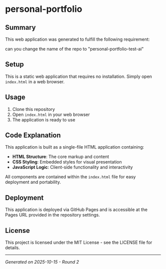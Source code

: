 # personal-portfolio

## Summary
This web application was generated to fulfill the following requirement:

can you change the name of the repo to "personal-portfolio-test-ai"

## Setup
This is a static web application that requires no installation. Simply open `index.html` in a web browser.

## Usage
1. Clone this repository
2. Open `index.html` in your web browser
3. The application is ready to use

## Code Explanation
This application is built as a single-file HTML application containing:
- **HTML Structure**: The core markup and content
- **CSS Styling**: Embedded styles for visual presentation
- **JavaScript Logic**: Client-side functionality and interactivity

All components are contained within the `index.html` file for easy deployment and portability.

## Deployment
This application is deployed via GitHub Pages and is accessible at the Pages URL provided in the repository settings.

## License
This project is licensed under the MIT License - see the LICENSE file for details.

---
*Generated on 2025-10-15 - Round 2*
